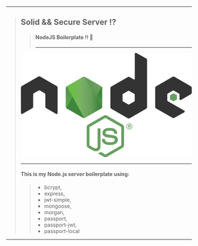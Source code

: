 ___
> ## Solid && Secure Server :interrobang:
> > #### NodeJS Boilerplate !!  :rocket:
> > ___
> ![alt text](https://github.com/BiggaHD/Solid_Secure_Server/blob/master/Node.js_logo.svg "NodeJS baby")
> ___
> #### This is my Node.js server boilerplate using:
> > * bcrypt, 
> > * express, 
> > * jwt-simple,
> > * mongoose, 
> > * morgan,
> > * passport,
> > * passport-jwt,  
> > * passport-local
___
